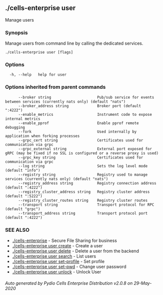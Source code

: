 ## ./cells-enterprise user

Manage users

### Synopsis

Manage users from command line by calling the dedicated services.



```
./cells-enterprise user [flags]
```

### Options

```
  -h, --help   help for user
```

### Options inherited from parent commands

```
      --broker string                     Pub/sub service for events between services (currently nats only) (default "nats")
      --broker_address string             Broker port (default ":4222")
      --enable_metrics                    Instrument code to expose internal metrics
      --enable_pprof                      Enable pprof remote debugging
      --fork                              Used internally by application when forking processes
      --grpc_cert string                  Certificates used for communication via grpc
      --grpc_external string              External port exposed for gRPC (may be fixed if no SSL is configured or a reverse proxy is used)
      --grpc_key string                   Certificates used for communication via grpc
      --log string                        Sets the log level mode (default "info")
      --registry string                   Registry used to manage services (currently nats only) (default "nats")
      --registry_address string           Registry connection address (default ":4222")
      --registry_cluster_address string   Registry cluster address (default ":5222")
      --registry_cluster_routes string    Registry cluster routes
      --transport string                  Transport protocol for RPC (default "grpc")
      --transport_address string          Transport protocol port (default ":4222")
```

### SEE ALSO

* [./cells-enterprise](./cells-enterprise)	 - Secure File Sharing for business
* [./cells-enterprise user create](./cells-enterprise-user-create)	 - Create a user
* [./cells-enterprise user delete](./cells-enterprise-user-delete)	 - Delete a user from the backend
* [./cells-enterprise user search](./cells-enterprise-user-search)	 - List users
* [./cells-enterprise user set-profile](./cells-enterprise-user-set-profile)	 - Set profile
* [./cells-enterprise user set-pwd](./cells-enterprise-user-set-pwd)	 - Change user password
* [./cells-enterprise user unlock](./cells-enterprise-user-unlock)	 - Unlock User

###### Auto generated by Pydio Cells Enterprise Distribution v2.0.8 on 29-May-2020
